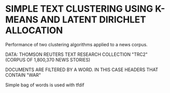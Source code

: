 # SIMPLE TEXT CLUSTERING USING K-MEANS AND LATENT DIRICHLET ALLOCATION

Performance of two clustering algorithms applied to a news corpus.

DATA: THOMSON REUTERS TEXT RESEARCH COLLECTION "TRC2" (CORPUS OF 1,800,370 NEWS STORIES)

DOCUMENTS ARE FILTERED BY A WORD. IN THIS CASE HEADERS THAT CONTAIN "WAR"

Simple bag of words is used with tfdif

